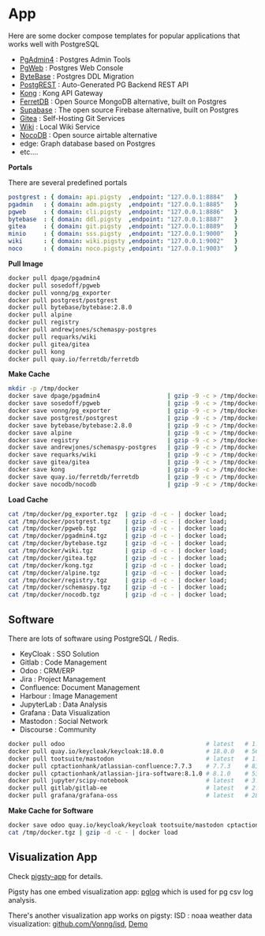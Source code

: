 # App

Here are some docker compose templates for popular applications that works well with PostgreSQL

* [PgAdmin4](pgadmin/) : Postgres Admin Tools
* [PgWeb](pgweb/) : Postgres Web Console
* [ByteBase](bytebase/) : Postgres DDL Migration
* [PostgREST](postgrest/) : Auto-Generated PG Backend REST API
* [Kong](kong/) : Kong API Gateway
* [FerretDB](ferretdb/) : Open Source MongoDB alternative, built on Postgres
* [Supabase](supabase/) : The open source Firebase alternative, built on Postgres
* [Gitea](gitea/) : Self-Hosting Git Services
* [Wiki](wiki/) : Local Wiki Service
* [NocoDB](nocodb/) : Open source airtable alternative
* edge: Graph database based on Postgres
* etc....


**Portals**

There are several predefined portals

```yaml
postgrest : { domain: api.pigsty  ,endpoint: "127.0.0.1:8884"   }
pgadmin   : { domain: adm.pigsty  ,endpoint: "127.0.0.1:8885"   }
pgweb     : { domain: cli.pigsty  ,endpoint: "127.0.0.1:8886"   }
bytebase  : { domain: ddl.pigsty  ,endpoint: "127.0.0.1:8887"   }
gitea     : { domain: git.pigsty  ,endpoint: "127.0.0.1:8889"   }
minio     : { domain: sss.pigsty  ,endpoint: "127.0.0.1:9000"   }
wiki      : { domain: wiki.pigsty ,endpoint: "127.0.0.1:9002"   }
noco      : { domain: noco.pigsty ,endpoint: "127.0.0.1:9003"   }
```

**Pull Image**

```bash
docker pull dpage/pgadmin4
docker pull sosedoff/pgweb
docker pull vonng/pg_exporter
docker pull postgrest/postgrest
docker pull bytebase/bytebase:2.8.0
docker pull alpine
docker pull registry
docker pull andrewjones/schemaspy-postgres
docker pull requarks/wiki
docker pull gitea/gitea
docker pull kong
docker pull quay.io/ferretdb/ferretdb
```


**Make Cache**

```bash
mkdir -p /tmp/docker
docker save dpage/pgadmin4                   | gzip -9 -c > /tmp/docker/pgadmin4.tgz
docker save sosedoff/pgweb                   | gzip -9 -c > /tmp/docker/pgweb.tgz
docker save vonng/pg_exporter                | gzip -9 -c > /tmp/docker/pg_exporter.tgz
docker save postgrest/postgrest              | gzip -9 -c > /tmp/docker/postgrest.tgz
docker save bytebase/bytebase:2.8.0          | gzip -9 -c > /tmp/docker/bytebase.tgz
docker save alpine                           | gzip -9 -c > /tmp/docker/alpine.tgz
docker save registry                         | gzip -9 -c > /tmp/docker/registry.tgz
docker save andrewjones/schemaspy-postgres   | gzip -9 -c > /tmp/docker/schemaspy.tgz
docker save requarks/wiki                    | gzip -9 -c > /tmp/docker/wiki.tgz
docker save gitea/gitea                      | gzip -9 -c > /tmp/docker/gitea.tgz
docker save kong                             | gzip -9 -c > /tmp/docker/kong.tgz
docker save quay.io/ferretdb/ferretdb        | gzip -9 -c > /tmp/docker/ferretdb.tgz
docker save nocodb/nocodb                    | gzip -9 -c > /tmp/docker/nocodb.tgz
```


**Load Cache**

```bash
cat /tmp/docker/pg_exporter.tgz  | gzip -d -c - | docker load;
cat /tmp/docker/postgrest.tgz    | gzip -d -c - | docker load;
cat /tmp/docker/pgweb.tgz        | gzip -d -c - | docker load;
cat /tmp/docker/pgadmin4.tgz     | gzip -d -c - | docker load;
cat /tmp/docker/bytebase.tgz     | gzip -d -c - | docker load;
cat /tmp/docker/wiki.tgz         | gzip -d -c - | docker load;
cat /tmp/docker/gitea.tgz        | gzip -d -c - | docker load;
cat /tmp/docker/kong.tgz         | gzip -d -c - | docker load;
cat /tmp/docker/alpine.tgz       | gzip -d -c - | docker load;
cat /tmp/docker/registry.tgz     | gzip -d -c - | docker load;
cat /tmp/docker/schemaspy.tgz    | gzip -d -c - | docker load;
cat /tmp/docker/nocodb.tgz       | gzip -d -c - | docker load;
```


## Software

There are lots of software using PostgreSQL / Redis.

* KeyCloak : SSO Solution
* Gitlab : Code Management
* Odoo : CRM/ERP
* Jira : Project Management
* Confluence: Document Management
* Harbour : Image Management
* JupyterLab : Data Analysis
* Grafana : Data Visualization
* Mastodon : Social Network
* Discourse : Community

```bash
docker pull odoo                                        # latest   # 1.49GB
docker pull quay.io/keycloak/keycloak:18.0.0            # 18.0.0   # 562MB
docker pull tootsuite/mastodon                          # latest   # 1.76GB
docker pull cptactionhank/atlassian-confluence:7.7.3    # 7.7.3    # 835MB
docker pull cptactionhank/atlassian-jira-software:8.1.0 # 8.1.0    # 531MB
docker pull jupyter/scipy-notebook                      # latest   # 3.01GB
docker pull gitlab/gitlab-ee                            # latest   # 2.69GB
docker pull grafana/grafana-oss                         # latest   # 286MB
```

**Make Cache for Software**

```bash
docker save odoo quay.io/keycloak/keycloak tootsuite/mastodon cptactionhank/atlassian-confluence cptactionhank/atlassian-jira-software jupyter/scipy-notebook gitlab/gitlab-ee grafana/grafana-oss | gzip -c - > docker.tgz
cat /tmp/docker.tgz | gzip -d -c - | docker load  
```


## Visualization App

Check [pigsty-app](https://github.com/Vonng/pigsty-app) for details.

Pigsty has one embed visualization app: [pglog](https://demo.pigsty.cc/d/pglog-overview) which is used for pg csv log analysis.

There's another visualization app works on pigsty: ISD : noaa weather data visualization: [github.com/Vonng/isd](https://github.com/Vonng/isd), [Demo](https://demo.pigsty.cc/d/isd-overview)
